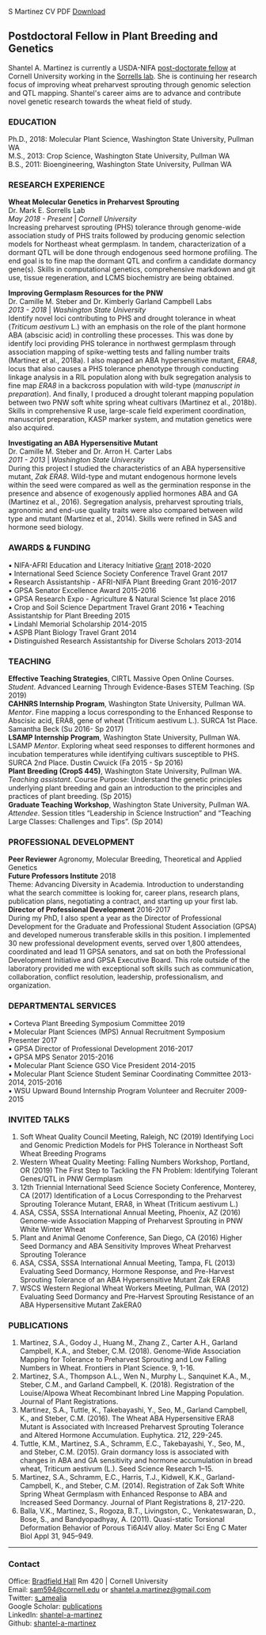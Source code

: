 S Martinez CV PDF [Download](./SMartinez_CV_Jan2019.pdf)  

## Postdoctoral Fellow in Plant Breeding and Genetics  

Shantel A. Martinez is currently a USDA-NIFA [post-doctorate fellow](https://cris.nifa.usda.gov/cgi-bin/starfinder/0?path=fastlink1.txt&id=anon&pass=&search=R=79175&format=WEBLINK) at Cornell University working in the [Sorrells lab](https://plbrgen.cals.cornell.edu/research-extension/small-grains/personnel/). She is continuing her research focus of improving wheat preharvest sprouting through genomic selection and QTL mapping. Shantel's career aims are to advance and contribute novel genetic research towards the wheat field of study.    

### EDUCATION
Ph.D., 2018: Molecular Plant Science, Washington State University, Pullman WA   
M.S., 2013: Crop Science, Washington State University, Pullman WA  
B.S., 2011: Bioengineering, Washington State University, Pullman WA  

### RESEARCH EXPERIENCE 
**Wheat Molecular Genetics in Preharvest Sprouting**    
Dr. Mark E. Sorrells Lab  
*May 2018 - Present* | *Cornell University*    
Increasing preharvest sprouting (PHS) tolerance through genome-wide association study of PHS traits followed by producing genomic selection models for Northeast wheat germplasm. In tandem, characterization of a dormant QTL will be done through endogenous seed hormone profiling. The end goal is to fine map the dormant QTL and confirm a candidate dormancy gene(s). Skills in computational genetics, comprehensive markdown and git use, tissue regeneration, and LCMS biochemistry are being obtained.   

**Improving Germplasm Resources for the PNW**  
Dr. Camille M. Steber  and Dr. Kimberly Garland Campbell Labs  
*2013 - 2018* | *Washington State University*   
Identify novel loci contributing to PHS and drought tolerance in wheat (*Triticum aestivum* L.) with an emphasis on the role of the plant hormone ABA (abscisic acid) in controlling these processes. This was done by identify loci providing PHS tolerance in northwest germplasm through association mapping of spike-wetting tests and falling number traits (Martinez et al., 2018a). I also mapped an ABA hypersensitive mutant, *ERA8*, locus that also causes a PHS tolerance phenotype through conducting linkage analysis in a RIL population along with bulk segregation analysis to fine map *ERA8* in a backcross population with wild-type (*manuscript in preparation*). And finally, I produced a drought tolerant mapping population between two PNW soft white spring wheat cultivars (Martinez et al., 2018b). Skills in comprehensive R use, large-scale field experiment coordination, manuscript preparation, KASP marker system, and mutation genetics were also acquired.    

**Investigating an ABA Hypersensitive Mutant**  
 Dr. Camille M. Steber and Dr. Arron H. Carter Labs   
*2011 - 2013* | *Washington State University*   
During this project I studied the characteristics of an ABA hypersensitive mutant, *Zak ERA8*. Wild-type and mutant endogenous hormone levels within the seed were compared as well as the germination response in the presence and absence of exogenously applied hormones ABA and GA (Martinez et al., 2016). Segregation analysis, preharvest sprouting trials, agronomic and end-use quality traits were also compared between wild type and mutant (Martinez et al., 2014). Skills were refined in SAS and hormone seed biology.   

### AWARDS & FUNDING 
▪ NIFA-AFRI Education and Literacy Initiative [Grant](https://cris.nifa.usda.gov/cgi-bin/starfinder/0?path=fastlink1.txt&id=anon&pass=&search=R=79175&format=WEBLINK) 2018-2020   
▪ International Seed Science Society Conference Travel Grant 2017   
▪ Research Assistantship - AFRI-NIFA Plant Breeding Grant 2016-2017  
▪ GPSA Senator Excellence Award 2015-2016  
▪ GPSA Research Expo - Agriculture & Natural Science 1st place 2016  
▪ Crop and Soil Science Department Travel Grant 2016 
▪ Teaching Assistantship for Plant Breeding 2015    
▪ Lindahl Memorial Scholarship 2014-2015  
▪ ASPB Plant Biology Travel Grant 2014  
▪ Distinguished Research Assistantship for Diverse Scholars 2013-2014  

### TEACHING  
**Effective Teaching Strategies**, CIRTL Massive Open Online Courses. *Student*. Advanced Learning Through Evidence-Bases STEM Teaching. (Sp 2019)  
**CAHNRS Internship Program**, Washington State University, Pullman WA. *Mentor*. Fine mapping a locus corresponding to the Enhanced Response to Abscisic acid, ERA8, gene of wheat (Triticum aestivum L.). SURCA 1st Place. Samantha Beck (Su 2016- Sp 2017)  
**LSAMP Internship Program**, Washington State University, Pullman WA. LSAMP *Mentor*. Exploring wheat seed responses to different hormones and incubation temperatures while identifying cultivars susceptible to PHS. SURCA 2nd Place. Dustin Cwuick (Fa 2015 - Sp 2016)  
**Plant Breeding (CropS 445)**, Washington State University, Pullman WA. *Teaching assistant*. Course Purpose: Understand the genetic principles underlying plant breeding and gain an introduction to the principles and practices of plant breeding. (Sp 2015)  
**Graduate Teaching Workshop**, Washington State University, Pullman WA. *Attendee*. Session titles “Leadership in Science Instruction” and “Teaching Large Classes: Challenges and Tips”. (Sp 2014)  

### PROFESSIONAL DEVELOPMENT
**Peer Reviewer** 
Agronomy, Molecular Breeding, Theoretical and Applied Genetics  
**Future Professors Institute** 2018  
Theme: Advancing Diversity in Academia. Introduction to understanding what the search committee is looking for, career plans, research plans, publication plans, negotiating a contract, and starting up your first lab.            
**Director of Professional Development** 2016-2017   
During my PhD, I also spent a year as the Director of Professional Development for the Graduate and Professional Student Association (GPSA) and developed numerous transferable skills in this position. I implemented 30 new professional development events, served over 1,800 attendees, coordinated and lead 11 GPSA senators, and sat on both the Professional Development Initiative and GPSA Executive Board. This role outside of the laboratory provided me with exceptional soft skills such as communication, collaboration, conflict resolution, leadership, professionalism, and organization.  

### DEPARTMENTAL SERVICES 
▪ Corteva Plant Breeding Symposium Committee 2019  
▪ Molecular Plant Sciences (MPS) Annual Recruitment Symposium Presenter 2017   
▪ GPSA Director of Professional Development 2016-2017  
▪ GPSA MPS Senator 2015-2016  
▪ Molecular Plant Science GSO Vice President 2014-2015  
▪ Molecular Plant Science Student Seminar Coordinating Committee 2013-2014, 2015-2016  
▪ WSU Upward Bound Internship Program Volunteer and Recruiter 2009-2015   

### INVITED TALKS  
1. Soft Wheat Quality Council Meeting, Raleigh, NC (2019) Identifying Loci and Genomic Prediction Models for PHS Tolerance in Northeast Soft Wheat Breeding Programs  
2. Western Wheat Quality Meeting: Falling Numbers Workshop, Portland, OR (2019) The First Step to Tackling the FN Problem: Identifying Tolerant Genes/QTL in PNW Germplasm
3. 12th Triennial International Seed Science Society Conference, Monterey, CA (2017) Identification of a Locus Corresponding to the Preharvest Sprouting Tolerance Mutant, ERA8, in Wheat (Triticum aestivum L.)
4. ASA, CSSA, SSSA International Annual Meeting, Phoenix, AZ (2016) Genome-wide Association Mapping of Preharvest Sprouting in PNW White Winter Wheat  
5. Plant and Animal Genome Conference, San Diego, CA (2016) Higher Seed Dormancy and ABA Sensitivity Improves Wheat Preharvest Sprouting Tolerance  
6.  ASA, CSSA, SSSA International Annual Meeting, Tampa, FL (2013) Evaluating Seed Dormancy, Hormone Response, and Pre-Harvest Sprouting Tolerance of an ABA Hypersensitive Mutant Zak ERA8  
7. WSCS Western Regional Wheat Workers Meeting, Pullman, WA (2012) Evaluating Seed Dormancy and Pre-Harvest Sprouting Resistance of an ABA Hypersensitive Mutant ZakERA0

### PUBLICATIONS  
1.	Martinez, S.A., Godoy J., Huang M., Zhang Z., Carter A.H., Garland Campbell, K.A., and Steber, C.M. (2018). Genome-Wide Association Mapping for Tolerance to Preharvest Sprouting and Low Falling Numbers in Wheat. Frontiers in Plant Science. 9, 1-16.  
2.	Martinez, S.A., Thompson A.L., Wen N., Murphy L., Sanquinet K.A., M., Steber, C.M., and Garland Campbell, K. (2018). Registration of the Louise/Alpowa Wheat Recombinant Inbred Line Mapping Population. Journal of Plant Registrations.   
3.	Martinez, S.A., Tuttle, K., Takebayashi, Y., Seo, M., Garland Campbell, K., and Steber, C.M. (2016). The Wheat ABA Hypersensitive ERA8 Mutant is Associated with Increased Preharvest Sprouting Tolerance and Altered Hormone Accumulation. Euphytica. 212, 229-245.  
4.	Tuttle, K.M., Martinez, S.A., Schramm, E.C., Takebayashi, Y., Seo, M., and Steber, C.M. (2015). Grain dormancy loss is associated with changes in ABA and GA sensitivity and hormone accumulation in bread wheat, Triticum aestivum (L.). Seed Science Research 1–15.  
5.	Martinez, S.A., Schramm, E.C., Harris, T.J., Kidwell, K.K., Garland-Campbell, K., and Steber, C.M. (2014). Registration of Zak Soft White Spring Wheat Germplasm with Enhanced Response to ABA and Increased Seed Dormancy. Journal of Plant Registrations 8, 217-220.  
6.	Balla, V.K., Martinez, S., Rogoza, B.T., Livingston, C., Venkateswaran, D., Bose, S., and Bandyopadhyay, A. (2011). Quasi-static Torsional Deformation Behavior of Porous Ti6Al4V alloy. Mater Sci Eng C Mater Biol Appl 31, 945–949.  


---------

### Contact   
Office: [Bradfield Hall](https://goo.gl/maps/Yfk3XHpH1wk) Rm 420 | Cornell University   
Email: [sam594@cornell.edu](mailto:sam594@cornell.edu) or [shantel.a.martinez@gmail.com](mailto:shantel.a.martinez@gmail.com)   
Twitter: [s_amealia](https://twitter.com/s_amealia)    
Google Scholar: [publications](https://scholar.google.com/citations?user=70kEKNsAAAAJ&hl=en&oi=ao)   
LinkedIn: [shantel-a-martinez](https://www.linkedin.com/in/shantel-a-martinez/)    
Github: [shantel-a-martinez](https://github.com/shantel-martinez?tab=repositories)  
